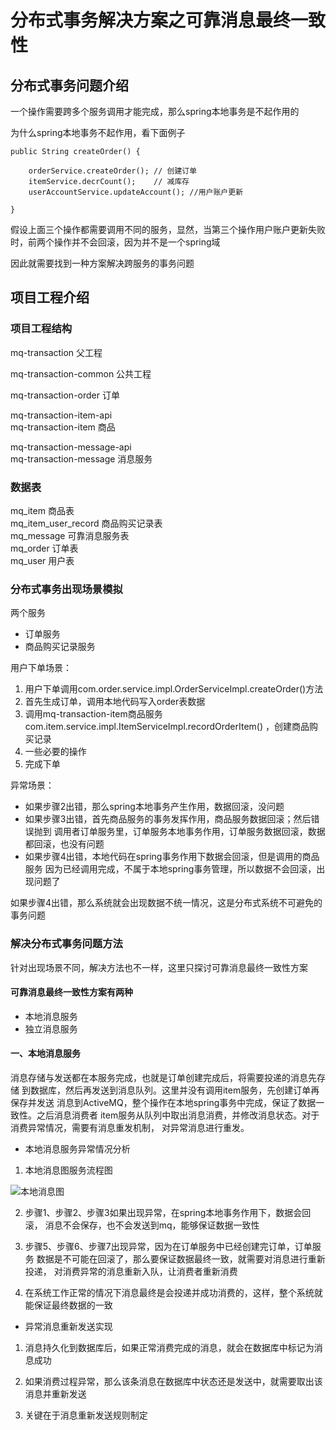 
# 分布式事务解决方案之可靠消息最终一致性

## 分布式事务问题介绍

一个操作需要跨多个服务调用才能完成，那么spring本地事务是不起作用的

为什么spring本地事务不起作用，看下面例子

	public String createOrder() {

		orderService.createOrder();	// 创建订单
		itemService.decrCount();	// 减库存
		userAccountService.updateAccount();	//用户账户更新

	}

假设上面三个操作都需要调用不同的服务，显然，当第三个操作用户账户更新失败时，前两个操作并不会回滚，因为并不是一个spring域

因此就需要找到一种方案解决跨服务的事务问题

## 项目工程介绍

### 项目工程结构
mq-transaction 父工程

mq-transaction-common 公共工程

mq-transaction-order 订单

mq-transaction-item-api  
mq-transaction-item 商品

mq-transaction-message-api  
mq-transaction-message 消息服务

### 数据表

mq_item 商品表  
mq_item_user_record 商品购买记录表  
mq_message 可靠消息服务表  
mq_order 订单表  
mq_user 用户表 

### 分布式事务出现场景模拟
两个服务
- 订单服务
- 商品购买记录服务

用户下单场景：
1. 用户下单调用com.order.service.impl.OrderServiceImpl.createOrder()方法
2. 首先生成订单，调用本地代码写入order表数据
3. 调用mq-transaction-item商品服务com.item.service.impl.ItemServiceImpl.recordOrderItem()
，创建商品购买记录
4. 一些必要的操作
5. 完成下单

异常场景：
- 如果步骤2出错，那么spring本地事务产生作用，数据回滚，没问题
- 如果步骤3出错，首先商品服务的事务发挥作用，商品服务数据回滚；然后错误抛到
调用者订单服务里，订单服务本地事务作用，订单服务数据回滚，数据都回滚，也没有问题
- 如果步骤4出错，本地代码在spring事务作用下数据会回滚，但是调用的商品服务
因为已经调用完成，不属于本地spring事务管理，所以数据不会回滚，出现问题了

如果步骤4出错，那么系统就会出现数据不统一情况，这是分布式系统不可避免的事务问题

### 解决分布式事务问题方法
针对出现场景不同，解决方法也不一样，这里只探讨可靠消息最终一致性方案

#### 可靠消息最终一致性方案有两种
- 本地消息服务
- 独立消息服务

#### 一、本地消息服务
消息存储与发送都在本服务完成，也就是订单创建完成后，将需要投递的消息先存储
到数据库，然后再发送到消息队列。这里并没有调用item服务，先创建订单再保存并发送
消息到ActiveMQ，整个操作在本地spring事务中完成，保证了数据一致性。之后消息消费者
item服务从队列中取出消息消费，并修改消息状态。对于消费异常情况，需要有消息重发机制，
对异常消息进行重发。

- 本地消息服务异常情况分析

1. 本地消息图服务流程图

![本地消息图](resources/localMessageService.jpg)

2. 步骤1、步骤2、步骤3如果出现异常，在spring本地事务作用下，数据会回滚，
消息不会保存，也不会发送到mq，能够保证数据一致性

3. 步骤5、步骤6、步骤7出现异常，因为在订单服务中已经创建完订单，订单服务
数据是不可能在回滚了，那么要保证数据最终一致，就需要对消息进行重新投递，
对消费异常的消息重新入队，让消费者重新消费

4. 在系统工作正常的情况下消息最终是会投递并成功消费的，这样，整个系统就
能保证最终数据的一致

- 异常消息重新发送实现

1. 消息持久化到数据库后，如果正常消费完成的消息，就会在数据库中标记为消息成功

2. 如果消费过程异常，那么该条消息在数据库中状态还是发送中，就需要取出该消息并重新发送

3. 关键在于消息重新发送规则制定


